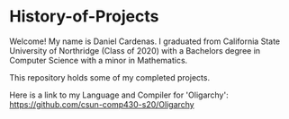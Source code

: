 # History-of-Projects
Welcome!  My name is Daniel Cardenas.  I graduated from California State University of Northridge (Class of 2020) with a Bachelors degree in Computer Science with a minor in Mathematics.

This repository holds some of my completed projects.

Here is a link to my Language and Compiler for 'Oligarchy':
https://github.com/csun-comp430-s20/Oligarchy

